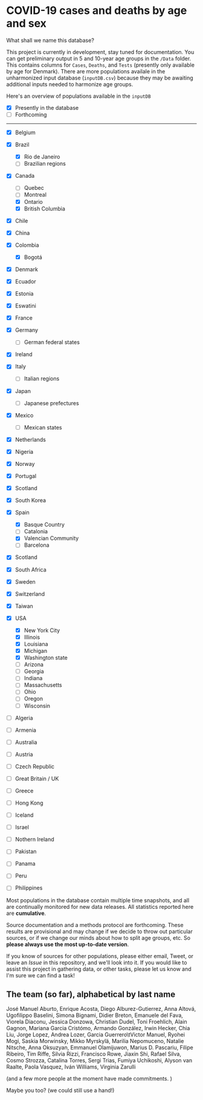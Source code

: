 # COVID-19 cases and deaths by age and sex

What shall we name this database?

This project is currently in development, stay tuned for documentation. You can get preliminary output in 5 and 10-year age groups in the `/Data` folder. This contains columns for `Cases`, `Deaths`, and `Tests` (presently only available by age for Denmark). There are more populations availale in the unharmonized input database (`inputDB.csv`) because they may be awaiting additional inputs needed to harmonize age groups.

Here's an overview of populations available in the `inputDB` 
- [x] Presently in the database
- [ ] Forthcoming
-------------------------------

- [x] Belgium 
- [x] Brazil    
  - [x] Rio de Janeiro
  - [ ] Brazilian regions
- [x] Canada  
  - [ ] Quebec
  - [ ] Montreal
  - [x] Ontario
  - [x] British Columbia
- [x] Chile
- [x] China       
- [x] Colombia   
  - [x] Bogotá
- [x] Denmark    
- [x] Ecuador     
- [x] Estonia
- [x] Eswatini    
- [x] France     
- [x] Germany   
  - [ ] German federal states
- [x] Ireland
- [x] Italy     
  - [ ] Italian regions
- [x] Japan
  - [ ] Japanese prefectures
- [x] Mexico     
  - [ ] Mexican states
- [x] Netherlands 
- [x] Nigeria
- [x] Norway
- [x] Portugal   
- [x] Scotland   
- [x] South Korea  
- [x] Spain  
  - [x] Basque Country
  - [ ] Catalonia
  - [x] Valencian Community
  - [ ] Barcelona
- [x] Scotland
- [x] South Africa
- [x] Sweden     
- [x] Switzerland
- [x] Taiwan
- [x] USA 
  - [x] New York City
  - [x] Illinois
  - [x] Louisiana
  - [x] Michigan
  - [x] Washington state
  - [ ] Arizona
  - [ ] Georgia
  - [ ] Indiana
  - [ ] Massachusetts
  - [ ] Ohio
  - [ ] Oregon
  - [ ] Wisconsin
- [ ] Algeria
- [ ] Armenia
- [ ] Australia
- [ ] Austria
- [ ] Czech Republic
- [ ] Great Britain / UK
- [ ] Greece
- [ ] Hong Kong
- [ ] Iceland
- [ ] Israel
- [ ] Nothern Ireland
- [ ] Pakistan
- [ ] Panama
- [ ] Peru
- [ ] Philippines
  

Most populations in the database contain multiple time snapshots, and all are continually monitored for new data releases.  All statistics reported here are **cumulative**. 

Source documentation and a methods protocol are forthcoming. These results are provisional and may change if we decide to throw out particular sources, or if we change our minds about how to split age groups, etc. So **please always use the most up-to-date version**.

If you know of sources for other populations, please either email, Tweet, or leave an *Issue* in this repository, and we'll look into it. If you would like to assist this project in gathering data, or other tasks, please let us know and I'm sure we can find a task!

## The team (so far), alphabetical by last name
José Manuel Aburto, Enrique Acosta, Diego Alburez-Gutierrez, Anna Altová, Ugofilippo Baselini, Simona Bignami, Didier Breton, Emanuele del Fava, Viorela Diaconu, Jessica Donzowa, Christian Dudel, Toni Froehlich, Alain Gagnon, Mariana Garcia Cristómo, Armando González, Irwin Hecker, Chia Liu, Jorge Lopez, Andrea Lozer, Garcia Guerrero\tVictor Manuel, Ryohei Mogi, Saskia Morwinsky, Mikko Myrskylä, Marilia Nepomuceno, Natalie Nitsche, Anna Oksuzyan, Emmanuel Olamijuwon, Marius D. Pascariu, Filipe Ribeiro, Tim Riffe, Silvia Rizzi, Francisco Rowe, Jiaxin Shi, Rafael Silva, Cosmo Strozza, Catalina Torres, Sergi Trias, Fumiya Uchikoshi, Alyson van Raalte, Paola Vasquez, Iván Williams, Virginia Zarulli

(and a few more people at the moment have made commitments. )

Maybe you too? (we could still use a hand!)





